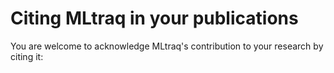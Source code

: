 # Citing MLtraq in your publications

You are welcome to acknowledge MLtraq's contribution to your research by citing it:

```
```
